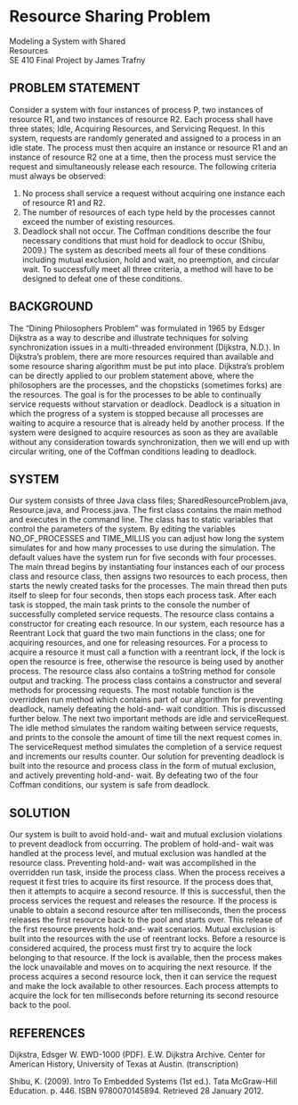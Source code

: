 # Resource Sharing Problem  
Modeling a System with Shared  
Resources  
SE 410 Final Project by James Trafny  

## PROBLEM STATEMENT
Consider a system with four instances of process P, two instances of resource R1, and two
instances of resource R2. Each process shall have three states; Idle, Acquiring Resources, and
Servicing Request. In this system, requests are randomly generated and assigned to a process
in an idle state. The process must then acquire an instance or resource R1 and an instance of
resource R2 one at a time, then the process must service the request and simultaneously
release each resource.
The following criteria must always be observed:
1) No process shall service a request without acquiring one instance each of resource R1
and R2.
2) The number of resources of each type held by the processes cannot exceed the number
of existing resources.
3) Deadlock shall not occur.
The Coffman conditions describe the four necessary conditions that must hold for deadlock to
occur (Shibu, 2009.) The system as described meets all four of these conditions including
mutual exclusion, hold and wait, no preemption, and circular wait. To successfully meet all
three criteria, a method will have to be designed to defeat one of these conditions.
## BACKGROUND
The “Dining Philosophers Problem” was formulated in 1965 by Edsger Dijkstra as a way to
describe and illustrate techniques for solving synchronization issues in a multi-threaded
environment (Dijkstra, N.D.). In Dijkstra’s problem, there are more resources required than
available and some resource sharing algorithm must be put into place. Dijkstra’s problem can
be directly applied to our problem statement above, where the philosophers are the processes,
and the chopsticks (sometimes forks) are the resources. The goal is for the processes to be
able to continually service requests without starvation or deadlock. Deadlock is a situation in
which the progress of a system is stopped because all processes are waiting to acquire a
resource that is already held by another process.
If the system were designed to acquire resources as soon as they are available without any
consideration towards synchronization, then we will end up with circular writing, one of the
Coffman conditions leading to deadlock.

## SYSTEM
Our system consists of three Java class files; SharedResourceProblem.java, Resource.java,
and Process.java. The first class contains the main method and executes in the command line.
The class has to static variables that control the parameters of the system. By editing the
variables NO_OF_PROCESSES and TIME_MILLIS you can adjust how long the system
simulates for and how many processes to use during the simulation. The default values have
the system run for five seconds with four processes.
The main thread begins by instantiating four instances each of our process class and resource
class, then assigns two resources to each process, then starts the newly created tasks for the
processes. The main thread then puts itself to sleep for four seconds, then stops each process
task. After each task is stopped, the main task prints to the console the number of successfully
completed service requests.
The resource class contains a constructor for creating each resource. In our system, each
resource has a Reentrant Lock that guard the two main functions in the class; one for acquiring
resources, and one for releasing resources. For a process to acquire a resource it must call a
function with a reentrant lock, if the lock is open the resource is free, otherwise the resource is
being used by another process. The resource class also contains a toString method for console
output and tracking.
The process class contains a constructor and several methods for processing requests. The
most notable function is the overridden run method which contains part of our algorithm for
preventing deadlock, namely defeating the hold-and- wait condition. This is discussed further
below. The next two important methods are idle and serviceRequest. The idle method
simulates the random waiting between service requests, and prints to the console the amount of
time till the next request comes in. The serviceRequest method simulates the completion of a
service request and increments our results counter.
Our solution for preventing deadlock is built into the resource and process class in the form of
mutual exclusion, and actively preventing hold-and- wait. By defeating two of the four Coffman
conditions, our system is safe from deadlock.

## SOLUTION
Our system is built to avoid hold-and- wait and mutual exclusion violations to prevent deadlock
from occurring. The problem of hold-and- wait was handled at the process level, and mutual
exclusion was handled at the resource class.
Preventing hold-and- wait was accomplished in the overridden run task, inside the process class.
When the process receives a request it first tries to acquire its first resource. If the process
does that, then it attempts to acquire a second resource. If this is successful, then the process
services the request and releases the resource. If the process is unable to obtain a second
resource after ten milliseconds, then the process releases the first resource back to the pool
and starts over. This release of the first resource prevents hold-and- wait scenarios.
Mutual exclusion is built into the resources with the use of reentrant locks. Before a resource is
considered acquired, the process must first try to acquire the lock belonging to that resource. If
the lock is available, then the process makes the lock unavailable and moves on to acquiring
the next resource. If the process acquires a second resource lock, then it can service the
request and make the lock available to other resources. Each process attempts to acquire the
lock for ten milliseconds before returning its second resource back to the pool.

## REFERENCES
Dijkstra, Edsger W. EWD-1000 (PDF). E.W. Dijkstra Archive. Center for American History,
University of Texas at Austin. (transcription)

Shibu, K. (2009). Intro To Embedded Systems (1st ed.). Tata McGraw-Hill Education. p. 446.
ISBN 9780070145894. Retrieved 28 January 2012.

